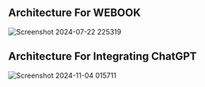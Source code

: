 ## Architecture For WEBOOK

![Screenshot 2024-07-22 225319](https://github.com/user-attachments/assets/993cab1c-a073-4d9f-a61d-dd8c2e07bd08)


## Architecture For Integrating ChatGPT

![Screenshot 2024-11-04 015711](https://github.com/user-attachments/assets/e962665b-4204-468c-b544-6f5aba7aaeed)
